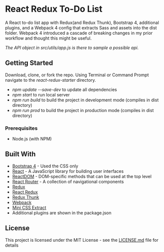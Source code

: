 # React Redux To-Do List

A React to-do list app with Redux(and Redux Thunk), Bootstrap 4, additional plugins, and a Webpack 4 config that extracts Sass and assets into the dist folder. Webpack 4 introduced a cascade of breaking changes in my prior workflow and thought this might be useful.

*The API object in src/utils/app.js is there to sample a possible api.*

## Getting Started

Download, clone, or fork the repo.
Using Terminal or Command Prompt navigate to the *react-redux-starter* directory.
* *npm update --save-dev*  to update all dependencies
* *npm start* to run local server
* *npm run build* to build the project in development mode (compiles in dist directory)
* *npm run prod* to build the project in production mode (compiles in dist directory)


### Prerequisites

* Node.js (with NPM)

## Built With

* [Bootstrap 4](http://getbootstrap.com/docs/4.1/getting-started/introduction/) - Used the CSS only
* [React](https://reactjs.org/docs/hello-world.html) - A JavaScript library for building user interfaces
* [ReactDOM](https://reactjs.org/docs/react-dom.html) - DOM-specific methods that can be used at the top level
* [React Router](https://reacttraining.com/react-router/) - A collection of navigational components
* [Redux](https://redux.js.org/)
* [React Redux](https://github.com/reduxjs/react-redux)
* [Redux Thunk](https://github.com/reduxjs/redux-thunk)
* [Webpack](https://webpack.js.org/)
* [Mini CSS Extract](https://github.com/webpack-contrib/mini-css-extract-plugin)
* Additional plugins are shown in the package.json

## License

This project is licensed under the MIT License - see the [LICENSE.md](LICENSE.md) file for details